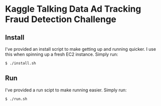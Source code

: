 # Kaggle Talking Data Ad Tracking Fraud Detection Challenge


## Install

I've provided an install script to make getting up and running quicker. I use this when spinning up a fresh EC2 instance. Simply run:

`$ ./install.sh`


## Run

I've provided a run scipt to make running easier. Simply run:

`$ ./run.sh`
